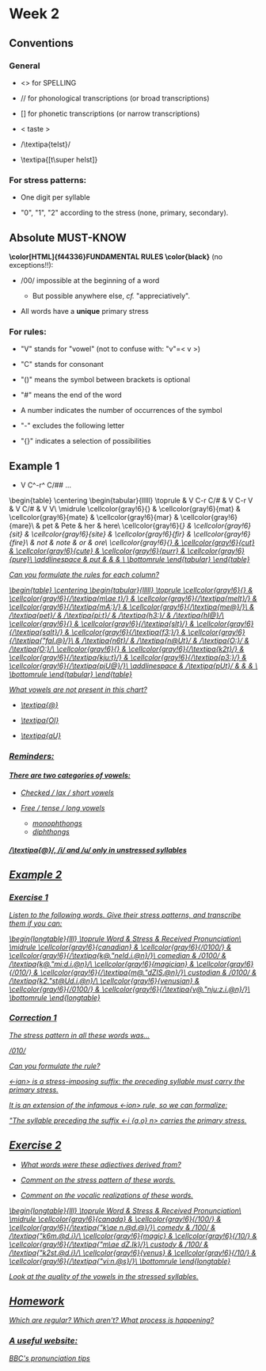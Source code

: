 # Week 2





## Conventions

### General




* <> for SPELLING

* // for phonological transcriptions (or broad transcriptions)

* [] for phonetic transcriptions (or narrow transcriptions)










* < taste > 

* /\textipa{teIst}/ 

* \textipa{[t\super heIst]} 






### For stress patterns:

* One digit per syllable

* "0", "1", "2" according to the stress (none, primary, secondary).



## Absolute MUST-KNOW

**\color[HTML]{f44336}FUNDAMENTAL RULES \color{black}** (no exceptions!!): 


* /00/ impossible at the beginning of a word
  - But possible anywhere else, *cf.* "appreciatively".

* All words have a **unique** primary stress



### For rules:

* "V" stands for "vowel" (not to confuse with: "v"=< v >)

* "C" stands for consonant

* "()" means the symbol between brackets is optional

* "#" means the end of the word

* A number indicates the number of occurrences of the symbol

* "-" excludes the following letter

* "{}" indicates a selection of possibilities




## Example 1

* V C^-r^ C/## ...




\begin{table}
\centering
\begin{tabular}{lllll}
\toprule
 & V C-r C/\# & V C-r V & V <r> C/\# & V <r> V\\
\midrule
\cellcolor{gray!6}{<a>} & \cellcolor{gray!6}{mat} & \cellcolor{gray!6}{mate} & \cellcolor{gray!6}{mar} & \cellcolor{gray!6}{mare}\\
<e> & pet & Pete & her & here\\
\cellcolor{gray!6}{<i>} & \cellcolor{gray!6}{sit} & \cellcolor{gray!6}{site} & \cellcolor{gray!6}{fir} & \cellcolor{gray!6}{fire}\\
<o> & not & note & or & ore\\
\cellcolor{gray!6}{<u>} & \cellcolor{gray!6}{cut} & \cellcolor{gray!6}{cute} & \cellcolor{gray!6}{purr} & \cellcolor{gray!6}{pure}\\
\addlinespace
<u2> & put &  &  & \\
\bottomrule
\end{tabular}
\end{table}



Can you formulate the rules for each column?

\begin{table}
\centering
\begin{tabular}{lllll}
\toprule
\cellcolor{gray!6}{<a>} & \cellcolor{gray!6}{/\textipa{m\ae t}/} & \cellcolor{gray!6}{/\textipa{meIt}/} & \cellcolor{gray!6}{/\textipa{mA:}/} & \cellcolor{gray!6}{/\textipa{me@}/}\\
<e> & /\textipa{pet}/ & /\textipa{pi:t}/ & /\textipa{h3:}/ & /\textipa{hI@}/\\
\cellcolor{gray!6}{<i>} & \cellcolor{gray!6}{/\textipa{sIt}/} & \cellcolor{gray!6}{/\textipa{saIt}/} & \cellcolor{gray!6}{/\textipa{f3:}/} & \cellcolor{gray!6}{/\textipa{"faI.@}/}\\
<o> & /\textipa{n6t}/ & /\textipa{n@Ut}/ & /\textipa{O:}/ & /\textipa{O:}/\\
\cellcolor{gray!6}{<u>} & \cellcolor{gray!6}{/\textipa{k2t}/} & \cellcolor{gray!6}{/\textipa{kju:t}/} & \cellcolor{gray!6}{/\textipa{p3:}/} & \cellcolor{gray!6}{/\textipa{pjU@}/}\\
\addlinespace
<u2> & /\textipa{pUt}/ &  &  & \\
\bottomrule
\end{tabular}
\end{table}

What vowels are not present in this chart?






* \textipa{@} 
 





* \textipa{OI} 

* \textipa{aU} 






### Reminders:

#### There are two categories of vowels:



* Checked / lax / short vowels





* Free / tense / long vowels
  - monophthongs
  - diphthongs






#### /\textipa{@}/, /i/ and /u/ only in unstressed syllables






## Example 2

### Exercise 1


Listen to the following words. Give their stress patterns, and transcribe them if you can:


\begin{longtable}{lll}
\toprule
Word & Stress & Received Pronunciation\\
\midrule
\cellcolor{gray!6}{canadian} & \cellcolor{gray!6}{/0100/} & \cellcolor{gray!6}{/\textipa{k@."neId.i.@n}/}\\
comedian & /0100/ & /\textipa{k@."mi:d.i.@n}/\\
\cellcolor{gray!6}{magician} & \cellcolor{gray!6}{/010/} & \cellcolor{gray!6}{/\textipa{m@."dZIS.@n}/}\\
custodian & /0100/ & /\textipa{k2."st@Ud.i.@n}/\\
\cellcolor{gray!6}{venusian} & \cellcolor{gray!6}{/0100/} & \cellcolor{gray!6}{/\textipa{v@."nju:z.i.@n}/}\\
\bottomrule
\end{longtable}

### Correction 1

The stress pattern in all these words was...

/010/


Can you formulate the rule?


<-ian> is a stress-imposing suffix: the preceding syllable must carry the primary stress.



It is an extension of the infamous <-ion> rule, so we can formalize:

"The syllable preceding the suffix <-i {a,o} n> carries the primary stress.



## Exercise 2

* What words were these adjectives derived from?

* Comment on the stress pattern of these words.

* Comment on the vocalic realizations of these words.


\begin{longtable}{lll}
\toprule
Word & Stress & Received Pronunciation\\
\midrule
\cellcolor{gray!6}{canada} & \cellcolor{gray!6}{/100/} & \cellcolor{gray!6}{/\textipa{"k\ae n.@d.@}/}\\
comedy & /100/ & /\textipa{"k6m.@d.i}/\\
\cellcolor{gray!6}{magic} & \cellcolor{gray!6}{/10/} & \cellcolor{gray!6}{/\textipa{"m\ae dZ.Ik}/}\\
custody & /100/ & /\textipa{"k2st.@d.i}/\\
\cellcolor{gray!6}{venus} & \cellcolor{gray!6}{/10/} & \cellcolor{gray!6}{/\textipa{"vi:n.@s}/}\\
\bottomrule
\end{longtable}




 Look at the quality of the vowels in the stressed syllables. 



## Homework

 Which are regular? Which aren't? What process is happening?

### A useful website:

[BBC's pronunciation tips](http://www.bbc.co.uk/worldservice/learningenglish/grammar/pron/sounds/)








